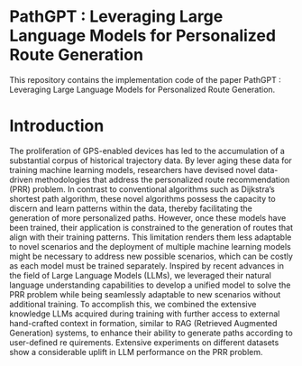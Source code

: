 # PathGPT : Leveraging Large Language Models for Personalized Route Generation

This repository contains the implementation code of the paper PathGPT : Leveraging Large Language Models for Personalized Route Generation.

# Introduction

The proliferation of GPS-enabled devices has led to the accumulation of a substantial corpus of historical trajectory data. By lever
aging these data for training machine learning models, researchers have devised novel data-driven methodologies that address the personalized route recommendation (PRR) problem. 
In contrast to conventional algorithms such as Dijkstra’s shortest path algorithm, these novel algorithms possess the capacity to discern and learn patterns within the data,
thereby facilitating the generation of more personalized paths. However, once these models have been trained, their application is constrained to 
the generation of routes that align with their training patterns. This limitation renders them less adaptable to novel scenarios and the deployment of
multiple machine learning models might be necessary to address new possible scenarios, which can be costly as each model must be trained separately. Inspired by recent advances in the field of Large Language
Models (LLMs), we leveraged their natural language understanding capabilities to develop a unified model to solve the PRR problem while being seamlessly adaptable to new scenarios without additional training.
To accomplish this, we combined the extensive knowledge LLMs acquired during training with further access to external hand-crafted context in
formation, similar to RAG (Retrieved Augmented Generation) systems, to enhance their ability to generate paths according to user-defined re quirements. 
Extensive experiments on different datasets show a considerable uplift in LLM performance on the PRR problem.
